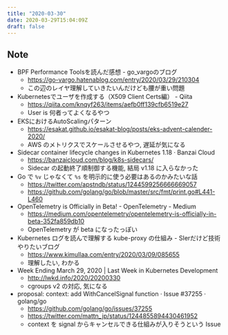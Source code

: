 ```yaml
---
title: "2020-03-30"
date: 2020-03-29T15:04:09Z
draft: false
---
```


## Note

* BPF Performance Toolsを読んだ感想 - go_vargoのブログ
  * https://go-vargo.hatenablog.com/entry/2020/03/29/210304
  * この辺のレイヤ理解していきたいんだけども腰が重い問題
* Kubernetesでユーザを作成する（X509 Client Certs編） - Qiita
  * https://qiita.com/knqyf263/items/aefb0ff139cfb6519e27
  * User is 何者ってよくなるやつ
* EKSにおけるAutoScalingパターン
  * https://esakat.github.io/esakat-blog/posts/eks-advent-calender-2020/
  * AWS のメトリクスでスケールさせるやつ, 遅延が気になる
* Sidecar container lifecycle changes in Kubernetes 1.18 · Banzai Cloud
  * https://banzaicloud.com/blog/k8s-sidecars/
  * Sidecar の起動終了順制御する機能, 結局 v1.18 に入らなかった
* Go で `%v` じゃなくて `%s` を明示的に使う必要はあるのかみたいな話
  * https://twitter.com/apstndb/status/1244599256666669057
  * https://github.com/golang/go/blob/master/src/fmt/print.go#L441-L460
* OpenTelemetry is Officially in Beta! - OpenTelemetry - Medium
  * https://medium.com/opentelemetry/opentelemetry-is-officially-in-beta-352fa859db10
  * OpenTelemetry が beta になったっぽい
* Kubernetes ログを読んで理解する kube-proxy の仕組み - SIerだけど技術やりたいブログ
  * https://www.kimullaa.com/entry/2020/03/09/085655
  * 理解したい, わかる
* Week Ending March 29, 2020 | Last Week in Kubernetes Development
  * http://lwkd.info/2020/20200330
  * cgroups v2 の対応, 気になる
* proposal: context: add WithCancelSignal function · Issue #37255 · golang/go
  * https://github.com/golang/go/issues/37255
  * https://twitter.com/mattn_jp/status/1244855894430461952
  * context を signal からキャンセルできる仕組みが入りそうという Issue

